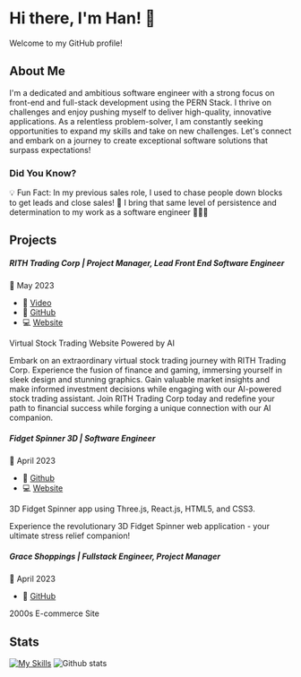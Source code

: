 # Hi there, I'm Han! 👋

Welcome to my GitHub profile! 

About Me
--------------

I'm a dedicated and ambitious software engineer with a strong focus on front-end and full-stack development using the PERN Stack. I thrive on challenges and enjoy pushing myself to deliver high-quality, innovative applications. As a relentless problem-solver, I am constantly seeking opportunities to expand my skills and take on new challenges. Let's connect and embark on a journey to create exceptional software solutions that surpass expectations!

### Did You Know?

💡 Fun Fact: In my previous sales role, I used to chase people down blocks to get leads and close sales! 🥷 I bring that same level of persistence and determination to my work as a software engineer 💼🏃‍♂️

Projects
--------------

##### RITH Trading Corp | Project Manager, Lead Front End Software Engineer
📅 May 2023
- 🎥 [Video](https://www.youtube.com/watch?v=CEUu0Cvp3uU)
- 🔗 [GitHub](https://github.com/CapstoneGroupThree/Robin-In-the-Hood-Trading-Corp-1)
- 💻 [Website](https://rith-trading.onrender.com/)

Virtual Stock Trading Website Powered by AI

Embark on an extraordinary virtual stock trading journey with RITH Trading Corp. Experience the fusion of finance and gaming, immersing yourself in sleek design and stunning graphics. Gain valuable market insights and make informed investment decisions while engaging with our AI-powered stock trading assistant. Join RITH Trading Corp today and redefine your path to financial success while forging a unique connection with our AI companion.

##### Fidget Spinner 3D | Software Engineer
📅 April 2023
- 🔗 [Github](https://github.com/Hanlynui/Stress-Relief-Ultra)
- 💻 [Website](https://rith-trading.onrender.com/)

3D Fidget Spinner app using Three.js, React.js, HTML5, and CSS3.

Experience the revolutionary 3D Fidget Spinner web application - your ultimate stress relief companion!

##### Grace Shoppings | Fullstack Engineer, Project Manager
📅 April 2023
- 🔗 [GitHub]()

2000s E-commerce Site

Stats
--------------

[![My Skills](https://skillicons.dev/icons?i=js,react,redux,tailwind,git,threejs,html,css,postgres,express,nodejs,py,webpack)](https://skillicons.dev)
![Github stats](https://github-readme-stats.vercel.app/api?username=hanlynui&count_private=true&show_icons=true&theme=dark)

